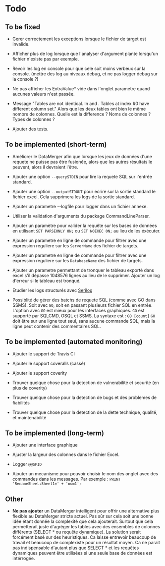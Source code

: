 ﻿
Todo
====


To be fixed
-----------

* Gerer correctement les exceptions lorsque le fichier de target est invalide.

* Afficher plus de log lorsque que l'analyser d'argument plante lorsqu'un fichier n'existe pas par exemple.

* Revoir les log en console pour que cele soit moins verbeux sur la console. (mettre des log au niveaux debug, et ne pas logger debug sur la console ?)

* Ne pas afficher les ExtraValue* vide dans l'onglet parametre quand aucunes valeurs n'est passée.

* Message "Tables are not identical. In <SERVER> <DATABASE> and <SERVER> <DATABASE>. Tables at index #0 have different column set."
	Alors que les deux tables ont bien le même nombre de colonnes. Quelle est la difference ? Noms de colonnes ? Types de colonnes ?

* Ajouter des tests.


To be implemented (short-term)
------------------------------

* Améliorer le DataMerger afin que lorsque les jeux de données d'une requete ne puisse pas être fusionée, alors que les autres résultats le peuvent, alors il devraient l'être.

* Ajouter une option `--querySTDIN` pour lire la requete SQL sur l'entrée standard.

* Ajouter une option `--outputSTDOUT` pour ecrire sur la sortie standard le fichier excel.
	Cela supprimera les logs de la sortie standard.

* Ajouter un parametre --logfile pour logger dans un fichier annexe.

* Utiliser la validation d'arguments du package CommandLineParser.

* Ajouter un paramètre pour valider la requête sur les bases de données en utilisant `SET PARSEONLY ON;` ou `SET NOEXEC ON;` au lieu de les éxécuter.

* Ajouter un parametre en ligne de commande pour filtrer avec une expression reguliere sur les `ServerName` des fichier de targets.

* Ajouter un parametre en ligne de commande pour filtrer avec une expression reguliere sur les `DatabaseName` des fichier de targets.

* Ajouter un parametre permettant de tronquer le tableau exporté dans excel s'il dépasse 1048576 lignes au lieu de le supprimer.
	Ajouter un log d'erreur si le tableau est tronqué.

* Etudier les logs structurés avec [Serilog](https://serilog.net/)

* Possiblité de gérer des batchs de requete SQL (comme avec GO dans SSMS).
	Soit avec `GO`, soit en passant plusieurs fichier SQL en entrée. L'option avec `GO` est mieux pour les interfaces graphiques.
	`GO` est supporté par SQLCMD, OSQL et SSMS.
	La syntaxe est : `GO [count]`
	`GO` doit être sur une ligne tout seul, sans aucune commande SQL, mais la ligne peut contenir des commentaires SQL.


To be implemented (automated monitoring)
----------------------------------------

* Ajouter le support de Travis CI

* Ajouter le support coveralls (cassé)

* Ajouter le support coverity

* Trouver quelque chose pour la detection de vulnerabilité et securité (en plus de coverity)

* Trouver quelque chose pour la detection de bugs et des problemes de fiabilités

* Trouver quelque chose pour la detection de la dette technique, qualité, et maintenabilité


To be implemented (long-term)
------------------------------

* Ajouter une interface graphique

* Ajuster la largeur des colonnes dans le fichier Excel.

* Logger `@@SPID`

* Ajouter un mecanisme pour pouvoir choisir le nom des onglet avec des commandes dans les messages. Par exemple : `PRINT 'RenameSheet:Sheet1=' + 'nom1';`


Other
-----

* **Ne pas ajouter** un DataMerger intelligent pour offrir une alternative plus flexible au DataMerger stricte actuel.
Pas sûr sur cela soit une bonne idée étant donnée la complexité que cela ajouterait.
Surtout que cela permetterait juste d'agréger les tables avec des ensembles de colonnes différents (SELECT * ou requête dynamique).
La solution serait forcément basé sur des heuristiques. Ca laisse entrevoir beaucoup de travail et beaucoup de complexisté pour un résultat moyen.
Ca ne parait pas indispensable d'autant plus que SELECT * et les requêtes dynamiques peuvent être utilisées si une seule base de données est intérrogée.
